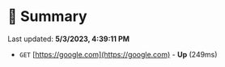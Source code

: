 # 📖 Summary
Last updated: **5/3/2023, 4:39:11 PM**

- `GET` [https://google.com](https://google.com) - **Up** (249ms)
